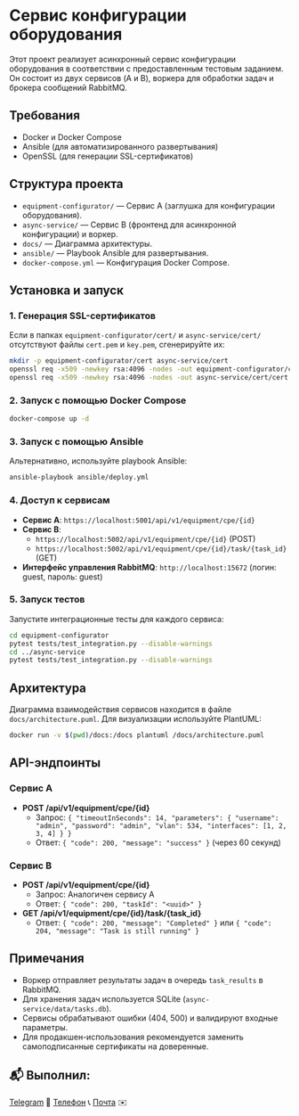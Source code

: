# Сервис конфигурации оборудования

Этот проект реализует асинхронный сервис конфигурации оборудования в соответствии с предоставленным тестовым заданием. Он состоит из двух сервисов (A и B), воркера для обработки задач и брокера сообщений RabbitMQ.

## Требования
- Docker и Docker Compose
- Ansible (для автоматизированного развертывания)
- OpenSSL (для генерации SSL-сертификатов)

## Структура проекта
- `equipment-configurator/` — Сервис A (заглушка для конфигурации оборудования).
- `async-service/` — Сервис B (фронтенд для асинхронной конфигурации) и воркер.
- `docs/` — Диаграмма архитектуры.
- `ansible/` — Playbook Ansible для развертывания.
- `docker-compose.yml` — Конфигурация Docker Compose.

## Установка и запуск

### 1. Генерация SSL-сертификатов
Если в папках `equipment-configurator/cert/` и `async-service/cert/` отсутствуют файлы `cert.pem` и `key.pem`, сгенерируйте их:

```bash
mkdir -p equipment-configurator/cert async-service/cert
openssl req -x509 -newkey rsa:4096 -nodes -out equipment-configurator/cert/cert.pem -keyout equipment-configurator/cert/key.pem -days 365 -subj "/CN=localhost"
openssl req -x509 -newkey rsa:4096 -nodes -out async-service/cert/cert.pem -keyout async-service/cert/key.pem -days 365 -subj "/CN=localhost"
```

### 2. Запуск с помощью Docker Compose
```bash
docker-compose up -d
```

### 3. Запуск с помощью Ansible
Альтернативно, используйте playbook Ansible:

```bash
ansible-playbook ansible/deploy.yml
```

### 4. Доступ к сервисам
- **Сервис A**: `https://localhost:5001/api/v1/equipment/cpe/{id}`
- **Сервис B**: 
  - `https://localhost:5002/api/v1/equipment/cpe/{id}` (POST)
  - `https://localhost:5002/api/v1/equipment/cpe/{id}/task/{task_id}` (GET)
- **Интерфейс управления RabbitMQ**: `http://localhost:15672` (логин: guest, пароль: guest)

### 5. Запуск тестов
Запустите интеграционные тесты для каждого сервиса:

```bash
cd equipment-configurator
pytest tests/test_integration.py --disable-warnings
cd ../async-service
pytest tests/test_integration.py --disable-warnings
```

## Архитектура
Диаграмма взаимодействия сервисов находится в файле `docs/architecture.puml`. Для визуализации используйте PlantUML:

```bash
docker run -v $(pwd)/docs:/docs plantuml /docs/architecture.puml
```

## API-эндпоинты
### Сервис A
- **POST /api/v1/equipment/cpe/{id}**
  - Запрос: `{ "timeoutInSeconds": 14, "parameters": { "username": "admin", "password": "admin", "vlan": 534, "interfaces": [1, 2, 3, 4] } }`
  - Ответ: `{ "code": 200, "message": "success" }` (через 60 секунд)

### Сервис B
- **POST /api/v1/equipment/cpe/{id}**
  - Запрос: Аналогичен сервису A
  - Ответ: `{ "code": 200, "taskId": "<uuid>" }`
- **GET /api/v1/equipment/cpe/{id}/task/{task_id}**
  - Ответ: `{ "code": 200, "message": "Completed" }` или `{ "code": 204, "message": "Task is still running" }`

## Примечания
- Воркер отправляет результаты задач в очередь `task_results` в RabbitMQ.
- Для хранения задач используется SQLite (`async-service/data/tasks.db`).
- Сервисы обрабатывают ошибки (404, 500) и валидируют входные параметры.
- Для продакшен-использования рекомендуется заменить самоподписанные сертификаты на доверенные.

## 📬 Выполнил:
[Telegram](https://t.me/AVK_1993) 💬
[Телефон](tel:+79271032544) 📞
[Почта](mailto:a1965v@bk.ru) ✉️